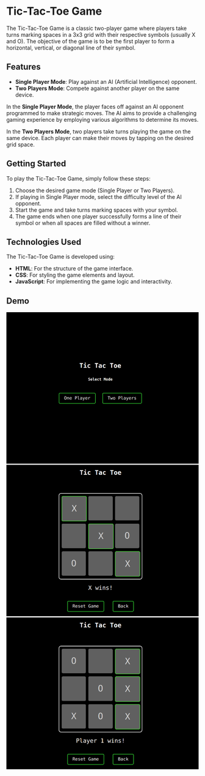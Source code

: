 # Tic-Tac-Toe Game

The Tic-Tac-Toe Game is a classic two-player game where players take turns marking spaces in a 3x3 grid with their respective symbols (usually X and O). The objective of the game is to be the first player to form a horizontal, vertical, or diagonal line of their symbol.

## Features

- **Single Player Mode**: Play against an AI (Artificial Intelligence) opponent.
- **Two Players Mode**: Compete against another player on the same device.

In the **Single Player Mode**, the player faces off against an AI opponent programmed to make strategic moves. The AI aims to provide a challenging gaming experience by employing various algorithms to determine its moves.

In the **Two Players Mode**, two players take turns playing the game on the same device. Each player can make their moves by tapping on the desired grid space.

## Getting Started

To play the Tic-Tac-Toe Game, simply follow these steps:

1. Choose the desired game mode (Single Player or Two Players).
2. If playing in Single Player mode, select the difficulty level of the AI opponent.
3. Start the game and take turns marking spaces with your symbol.
4. The game ends when one player successfully forms a line of their symbol or when all spaces are filled without a winner.

## Technologies Used

The Tic-Tac-Toe Game is developed using:

- **HTML**: For the structure of the game interface.
- **CSS**: For styling the game elements and layout.
- **JavaScript**: For implementing the game logic and interactivity.

## Demo

![Tic-Tac-Toe Game Demo](img/tictactoe1.png)
![Tic-Tac-Toe Game Demo](img/tictactoe2.png)
![Tic-Tac-Toe Game Demo](img/tictactoe3.png)
